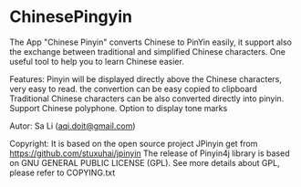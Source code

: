 # ChinesePingyin
The App "Chinese Pinyin" converts Chinese to PinYin easily, it support also the exchange between traditional and simplified Chinese characters. One useful tool to help you to learn Chinese easier. 

Features: 
Pinyin will be displayed directly above the Chinese characters, very easy to read. 
the convertion can be easy copied to clipboard
Traditional Chinese characters can be also converted directly into pinyin. 
Support Chinese polyphone. 
Option to display tone marks

Autor:
Sa Li (aqi.doit@gmail.com)

Copyright:
It is based on the open source project JPinyin get from https://github.com/stuxuhai/jpinyin
The release of Pinyin4j library is based on GNU GENERAL PUBLIC LICENSE (GPL). See more details about GPL, please refer to COPYING.txt
